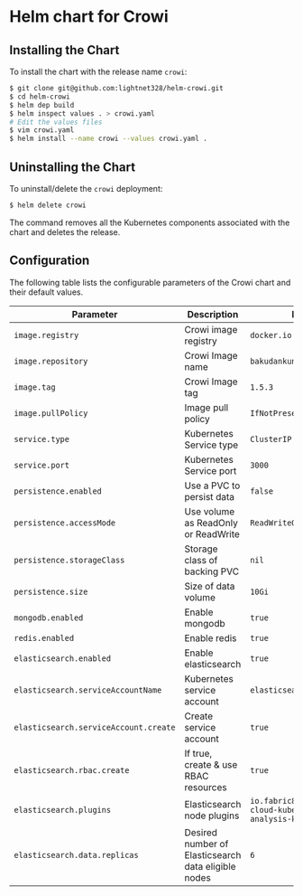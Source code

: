 # Helm chart for Crowi

## Installing the Chart

To install the chart with the release name `crowi`:

```bash
$ git clone git@github.com:lightnet328/helm-crowi.git
$ cd helm-crowi
$ helm dep build
$ helm inspect values . > crowi.yaml
# Edit the values files
$ vim crowi.yaml
$ helm install --name crowi --values crowi.yaml .
```

## Uninstalling the Chart

To uninstall/delete the `crowi` deployment:

```bash
$ helm delete crowi
```

The command removes all the Kubernetes components associated with the chart and deletes the release.

## Configuration

The following table lists the configurable parameters of the Crowi chart and their default values.

| Parameter                             | Description                                         | Default                                                              |
| ------------------------------------- | --------------------------------------------------- | -------------------------------------------------------------------- |
| `image.registry`                      | Crowi image registry                                | `docker.io`                                                          |
| `image.repository`                    | Crowi Image name                                    | `bakudankun/crowi`                                                   |
| `image.tag`                           | Crowi Image tag                                     | `1.5.3`                                                              |
| `image.pullPolicy`                    | Image pull policy                                   | `IfNotPresent`                                                       |
| `service.type`                        | Kubernetes Service type                             | `ClusterIP`                                                          |
| `service.port`                        | Kubernetes Service port                             | `3000`                                                               |
| `persistence.enabled`                 | Use a PVC to persist data                           | `false`                                                              |
| `persistence.accessMode`              | Use volume as ReadOnly or ReadWrite                 | `ReadWriteOnce`                                                      |
| `persistence.storageClass`            | Storage class of backing PVC                        | `nil`                                                                |
| `persistence.size`                    | Size of data volume                                 | `10Gi`                                                               |
| `mongodb.enabled`                     | Enable mongodb                                      | `true`                                                               |
| `redis.enabled`                       | Enable redis                                        | `true`                                                               |
| `elasticsearch.enabled`               | Enable elasticsearch                                | `true`                                                               |
| `elasticsearch.serviceAccountName`    | Kubernetes service account                          | `elasticsearch`                                                      |
| `elasticsearch.serviceAccount.create` | Create service account                              | `true`                                                               |
| `elasticsearch.rbac.create`           | If true, create & use RBAC resources                | `true`                                                               |
| `elasticsearch.plugins`               | Elasticsearch node plugins                          | `io.fabric8:elasticsearch-cloud-kubernetes:5.5.2, analysis-kuromoji` |
| `elasticsearch.data.replicas`         | Desired number of Elasticsearch data eligible nodes | `6`                                                                  |
